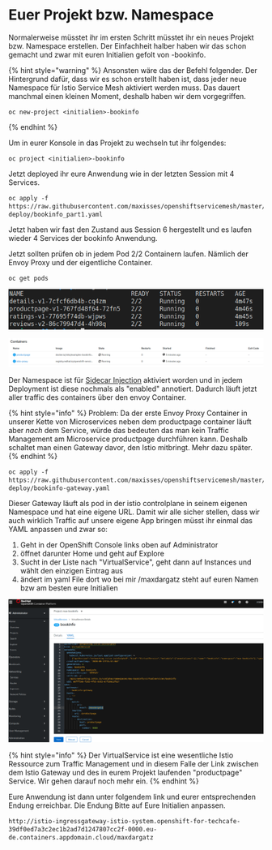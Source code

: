 # Euer Projekt bzw. Namespace

Normalerweise müsstet ihr im ersten Schritt müsstet ihr ein neues Projekt bzw. Namespace erstellen. Der Einfachheit halber haben wir das schon gemacht und zwar mit euren Initialien gefolt von -bookinfo.

{% hint style="warning" %}
Ansonsten wäre das der Befehl folgender. Der Hintergrund dafür, dass wir es schon erstellt haben ist, dass jeder neue Namespace für Istio Service Mesh aktiviert werden muss. Das dauert manchmal einen kleinen Moment, deshalb haben wir dem vorgegriffen.

```text
oc new-project <initialien>-bookinfo
```
{% endhint %}

Um in eurer Konsole in das Projekt zu wechseln tut ihr folgendes:

```text
oc project <initialien>-bookinfo
```

Jetzt deployed ihr eure Anwendung wie in der letzten Session mit 4 Services.

```text
oc apply -f https://raw.githubusercontent.com/maxisses/openshiftservicemesh/master/00-deploy/bookinfo_part1.yaml
```

Jetzt haben wir fast den Zustand aus Session 6 hergestellt und es laufen wieder 4 Services der bookinfo Anwendung.

Jetzt sollten prüfen ob in jedem Pod 2/2 Containern laufen. Nämlich der Envoy Proxy und der eigentliche Container.

```text
oc get pods
```

![](../../../.gitbook/assets/image%20%2891%29.png)

![](../../../.gitbook/assets/image%20%2889%29.png)

Der Namespace ist für [Sidecar Injection](https://istio.io/latest/docs/ops/configuration/mesh/injection-concepts/) aktiviert worden und in jedem Deployment ist diese nochmals als "enabled" annotiert. Dadurch läuft jetzt aller traffic des containers über den envoy Container.

{% hint style="info" %}
Problem: Da der erste Envoy Proxy Container in unserer Kette von Microservices neben dem productpage container läuft aber _nach_ dem Service, würde das bedeuten das man kein Traffic Management am Microservice productpage durchführen kann. Deshalb schaltet man einen Gateway davor, den Istio mitbringt. Mehr dazu später.
{% endhint %}

```text
oc apply -f https://raw.githubusercontent.com/maxisses/openshiftservicemesh/master/00-deploy/bookinfo-gateway.yaml
```

Dieser Gateway läuft als pod in der istio controlplane in seinem eigenen Namespace und hat eine eigene URL. Damit wir alle sicher stellen, dass wir auch wirklich Traffic auf unsere eigene App bringen müsst ihr einmal das YAML anpassen und zwar so:

1. Geht in der OpenShift Console links oben auf Administrator
2. öffnet darunter Home und geht auf Explore
3. Sucht in der Liste nach "VirtualService", geht dann auf Instances und wählt den einzigen Eintrag aus
4. ändert im yaml File dort wo bei mir /maxdargatz steht auf euren Namen bzw am besten eure Initialien

![](../../../.gitbook/assets/image%20%2883%29.png)

{% hint style="info" %}
Der VirtualService ist eine wesentliche Istio Ressource zum Traffic Management und in diesem Falle der Link zwischen dem Istio Gateway und des in eurem Projekt laufenden "productpage" Service. Wir gehen darauf noch mehr ein.
{% endhint %}

Eure Anwendung ist dann unter folgendem link und eurer entsprechenden Endung erreichbar. Die Endung Bitte auf Eure Initialien anpassen.

```text
http://istio-ingressgateway-istio-system.openshift-for-techcafe-39df0ed7a3c2ec1b2ad7d1247807cc2f-0000.eu-de.containers.appdomain.cloud/maxdargatz
```

